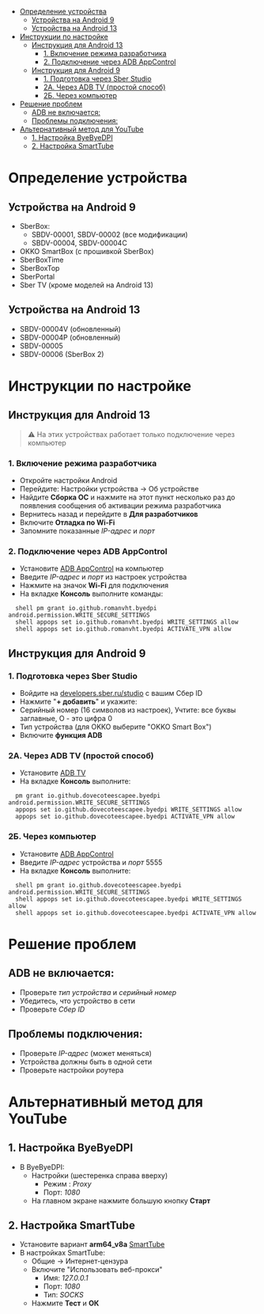 - [Определение устройства](#определение-устройства)
  - [Устройства на Android 9](#устройства-на-android-9)
  - [Устройства на Android 13](#устройства-на-android-13)
- [Инструкции по настройке](#инструкции-по-настройке)
  - [Инструкция для Android 13](#инструкция-для-android-13)
    - [1. Включение режима разработчика](#1-включение-режима-разработчика)
    - [2. Подключение через ADB AppControl](#2-подключение-через-adb-appcontrol)
  - [Инструкция для Android 9](#инструкция-для-android-9)
    - [1. Подготовка через Sber Studio](#1-подготовка-через-sber-studio)
    - [2А. Через ADB TV (простой способ)](#2а-через-adb-tv-простой-способ)
    - [2Б. Через компьютер](#2б-через-компьютер)
- [Решение проблем](#решение-проблем)
  - [ADB не включается:](#adb-не-включается)
  - [Проблемы подключения:](#проблемы-подключения)
- [Альтернативный метод для YouTube](#альтернативный-метод-для-youtube)
  - [1. Настройка ByeByeDPI](#1-настройка-byebyedpi)
  - [2. Настройка SmartTube](#2-настройка-smarttube)

# Определение устройства

## Устройства на Android 9

- SberBox:
  - SBDV-00001, SBDV-00002 (все модификации)
  - SBDV-00004, SBDV-00004C
- OKKO SmartBox (с прошивкой SberBox)
- SberBoxTime
- SberBoxTop
- SberPortal
- Sber TV (кроме моделей на Android 13)

## Устройства на Android 13

- SBDV-00004V (обновленный)
- SBDV-00004Р (обновленный)
- SBDV-00005
- SBDV-00006 (SberBox 2)

# Инструкции по настройке

## Инструкция для Android 13

> ⚠️ На этих устройствах работает только подключение через компьютер

### 1. Включение режима разработчика

- Откройте настройки Android
- Перейдите: Настройки устройства → Об устройстве
- Найдите **Сборка ОС** и нажмите на этот пункт несколько раз до появления сообщения об активации режима разработчика
- Вернитесь назад и перейдите в **Для разработчиков**
- Включите **Отладка по Wi-Fi**
- Запомните показанные *IP-адрес* и *порт*

### 2. Подключение через ADB AppControl

- Установите [ADB AppControl](https://adbappcontrol.com/ru/#download) на компьютер
- Введите *IP-адрес* и *порт* из настроек устройства
- Нажмите на значок **Wi-Fi** для подключения
- На вкладке **Консоль** выполните команды:

```
  shell pm grant io.github.romanvht.byedpi android.permission.WRITE_SECURE_SETTINGS
  shell appops set io.github.romanvht.byedpi WRITE_SETTINGS allow
  shell appops set io.github.romanvht.byedpi ACTIVATE_VPN allow
```

## Инструкция для Android 9

### 1. Подготовка через Sber Studio

- Войдите на [developers.sber.ru/studio](https://developers.sber.ru/studio/settings/devices) с вашим Сбер ID
- Нажмите "**+ добавить**" и укажите:
- Серийный номер (16 символов из настроек), Учтите: все буквы заглавные, O - это цифра 0
- Тип устройства (для OKKO выберите "OKKO Smart Box")
- Включите **функция ADB**

### 2А. Через ADB TV (простой способ)

- Установите [ADB TV](https://adbappcontrol.com/tv/download/?r=latest&lang=ru)
- На вкладке **Консоль** выполните:

```
  pm grant io.github.dovecoteescapee.byedpi android.permission.WRITE_SECURE_SETTINGS
  appops set io.github.dovecoteescapee.byedpi WRITE_SETTINGS allow
  appops set io.github.dovecoteescapee.byedpi ACTIVATE_VPN allow
```

### 2Б. Через компьютер

- Установите [ADB AppControl](https://adbappcontrol.com/ru/#download)
- Введите *IP-адрес* устройства и *порт* 5555
- На вкладке **Консоль** выполните:

```
  shell pm grant io.github.dovecoteescapee.byedpi android.permission.WRITE_SECURE_SETTINGS
  shell appops set io.github.dovecoteescapee.byedpi WRITE_SETTINGS allow
  shell appops set io.github.dovecoteescapee.byedpi ACTIVATE_VPN allow
```

# Решение проблем

## ADB не включается:

- Проверьте *тип устройства* и *серийный номер*
- Убедитесь, что устройство в сети
- Проверьте *Сбер ID*

## Проблемы подключения:

- Проверьте *IP-адрес* (может меняться)
- Устройства должны быть в одной сети
- Проверьте настройки роутера

# Альтернативный метод для YouTube

## 1. Настройка ByeByeDPI

- В ByeByeDPI:
  - Настройки (шестеренка справа вверху)
    - Режим : *Proxy*
    - Порт: *1080*
  - На главном экране нажмите большую кнопку **Старт**

## 2. Настройка SmartTube

- Установите вариант **arm64_v8a** [SmartTube](https://github.com/yuliskov/SmartTube/releases/latest)
- В настройках SmartTube:
  - Общие → Интернет-цензура
  - Включите "Использовать веб-прокси"
    - Имя: *127.0.0.1*
    - Порт: *1080*
    - Тип: *SOCKS*
  - Нажмите **Тест** и **ОК**
